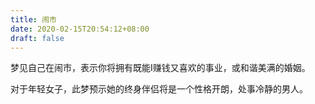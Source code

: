 ```yaml
---
title: 闹市
date: 2020-02-15T20:54:12+08:00
draft: false
---
```


梦见自己在闹市，表示你将拥有既能I赚钱又喜欢的事业，或和谐美满的婚姻。

对于年轻女子，此梦预示她的终身伴侣将是一个性格开朗，处事冷静的男人。

